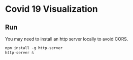 # Covid 19 Visualization

## Run

You may need to install an http server locally to avoid CORS.

```js
npm install -g http-server
http-server &
```